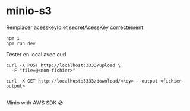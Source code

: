 # minio-s3

Remplacer acesskeyId et secretAcessKey correctement
```
npm i
npm run dev
```

Tester en local avec curl

```
curl -X POST http://localhost:3333/upload \
  -F "file=@<nom-fichier>"

curl -X GET http://localhost:3333/download/<key> --output <fichier-output>


```
Minio with AWS SDK 💿
